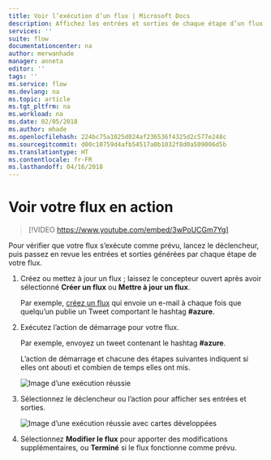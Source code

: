 ```yaml
---
title: Voir l’exécution d’un flux | Microsoft Docs
description: Affichez les entrées et sorties de chaque étape d’un flux pour vérifier qu’il se comporte comme prévu.
services: ''
suite: flow
documentationcenter: na
author: merwanhade
manager: anneta
editor: ''
tags: ''
ms.service: flow
ms.devlang: na
ms.topic: article
ms.tgt_pltfrm: na
ms.workload: na
ms.date: 02/05/2018
ms.author: mhade
ms.openlocfilehash: 224bc75a1025d024af236536f4325d2c577e248c
ms.sourcegitcommit: d00c10759d4afb54517a0b1032f8d0a509006d5b
ms.translationtype: HT
ms.contentlocale: fr-FR
ms.lasthandoff: 04/16/2018
---
```

# <a name="watch-your-flows-in-action"></a>Voir votre flux en action

>[!VIDEO https://www.youtube.com/embed/3wPoUCGm7Yg]

Pour vérifier que votre flux s’exécute comme prévu, lancez le déclencheur, puis passez en revue les entrées et sorties générées par chaque étape de votre flux.

1. Créez ou mettez à jour un flux ; laissez le concepteur ouvert après avoir sélectionné **Créer un flux** ou **Mettre à jour un flux**.

     Par exemple, [créez un flux](get-started-logic-flow.md) qui envoie un e-mail à chaque fois que quelqu’un publie un Tweet comportant le hashtag **#azure**.
1. Exécutez l’action de démarrage pour votre flux.

    Par exemple, envoyez un tweet contenant le hashtag **#azure**.

    L’action de démarrage et chacune des étapes suivantes indiquent si elles ont abouti et combien de temps elles ont mis.

    ![Image d’une exécution réussie](./media/see-a-flow-run/successful-flow-run.png)
1. Sélectionnez le déclencheur ou l’action pour afficher ses entrées et sorties.

    ![Image d’une exécution réussie avec cartes développées](./media/see-a-flow-run/successful-flow-expanded-cards.png)
1. Sélectionnez **Modifier le flux** pour apporter des modifications supplémentaires, ou **Terminé** si le flux fonctionne comme prévu.
